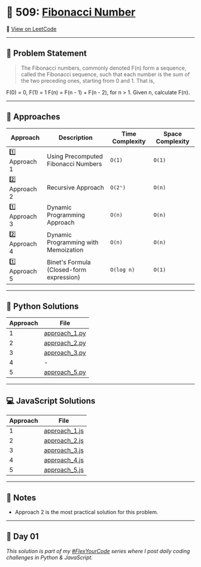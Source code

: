 # 🚀 509: [Fibonacci Number](https://leetcode.com/problems/fibonacci-number/description/)

🔗 [View on LeetCode](https://leetcode.com/problems/fibonacci-number/description/)

---

## 🧠 Problem Statement

> The Fibonacci numbers, commonly denoted F(n) form a sequence, called the Fibonacci sequence, such that each number is the sum of the two preceding ones, starting from 0 and 1. That is,

F(0) = 0, F(1) = 1
F(n) = F(n - 1) + F(n - 2), for n > 1.
Given n, calculate F(n).

---

<!-- ## ✅ Constraints

- Input: ...
- Output: ...
- Time Limit: ...
- Space Limit: ...

--- -->

## 🧩 Approaches

| Approach         | Description                       | Time Complexity | Space Complexity |
| ---------------- | --------------------------------- | --------------- | ---------------- |
| 1️⃣ Approach 1 | Using Precomputed Fibonacci Numbers | `O(1)`      | `O(1)`       |
| 2️⃣ Approach 2 | Recursive Approach     | `O(2ⁿ)`      | `O(n)`       |
| 1️⃣ Approach 3 | Dynamic Programming Approach | `O(n)`      | `O(n)`       |
| 2️⃣ Approach 4 | Dynamic Programming with Memoization     | `O(n)`      | `O(n)`       |
| 1️⃣ Approach 5 | Binet's Formula (Closed-form expression) | `O(log n)`      | `O(1)`       |

---

## 🐍 Python Solutions

| Approach | File                               |
| -------- | ---------------------------------- |
| 1    | [approach_1.py](python/approach_1.py) |
| 2    | [approach_2.py](python/approach_2.py) |
| 3    | [approach_3.py](python/approach_3.py) |
| 4    | - |
| 5    | [approach_5.py](python/approach_5.py) |


---

## 💻 JavaScript Solutions

| Approach | File                                   |
| -------- | -------------------------------------- |
| 1    | [approach_1.js](javascript/approach_1.js) |
| 2    | [approach_2.js](javascript/approach_2.js) |
| 3    | [approach_3.js](javascript/approach_3.js) |
| 4    | [approach_4.js](javascript/approach_4.js) |
| 5    | [approach_5.js](javascript/approach_5.js) |

---

## 📝 Notes

- Approach 2 is the most practical solution for this problem. 

---

## 📅 Day 01

_This solution is part of my [#FlexYourCode](https://www.instagram.com/yourpage/) series where I post daily coding challenges in Python & JavaScript._
